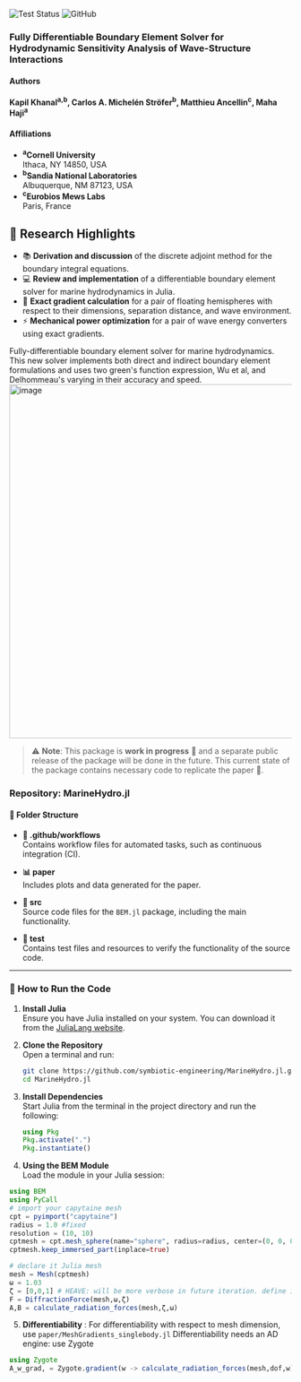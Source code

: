 ![Test Status](https://github.com/symbiotic-engineering/MarineHydro.jl/actions/workflows/run_tests.yml/badge.svg)
![GitHub](https://img.shields.io/github/license/symbiotic-engineering/MDOcean)

### Fully Differentiable Boundary Element Solver for Hydrodynamic Sensitivity Analysis of Wave-Structure Interactions

#### Authors

**Kapil Khanal<sup>a,b</sup>, Carlos A. Michelén Ströfer<sup>b</sup>, Matthieu Ancellin<sup>c</sup>, Maha Haji<sup>a</sup>**

#### Affiliations
- **<sup>a</sup>Cornell University**  
  Ithaca, NY 14850, USA
- **<sup>b</sup>Sandia National Laboratories**  
  Albuquerque, NM 87123, USA
- **<sup>c</sup>Eurobios Mews Labs**  
  Paris, France

## 🌟 Research Highlights

- 📚 **Derivation and discussion** of the discrete adjoint method for the boundary integral equations.
- 💻 **Review and implementation** of a differentiable boundary element solver for marine hydrodynamics in Julia.
- 🌊 **Exact gradient calculation** for a pair of floating hemispheres with respect to their dimensions, separation distance, and wave environment.
- ⚡ **Mechanical power optimization** for a pair of wave energy converters using exact gradients.



Fully-differentiable boundary element solver for marine hydrodynamics. This new solver implements both direct and indirect boundary element formulations and uses two green's function expression, Wu et al, and Delhommeau's varying in their accuracy and speed. 
<img width="632" alt="image" src="https://github.com/user-attachments/assets/16247838-770b-480d-9f2f-d4b0a02054bf" />


> ⚠️ **Note**: This package is **work in progress** 🚧 and a separate public release of the package will be done in the future. This current state of the package contains necessary code to replicate the paper 📄.
>

### Repository: MarineHydro.jl

#### 📂 Folder Structure

- **📁 .github/workflows**  
  Contains workflow files for automated tasks, such as continuous integration (CI).

- **📊 paper**  
  Includes plots and data generated for the paper.

- **📜 src**  
  Source code files for the `BEM.jl` package, including the main functionality.

- **🧪 test**  
  Contains test files and resources to verify the functionality of the source code.

---

### 🚀 How to Run the Code

1. **Install Julia**  
   Ensure you have Julia installed on your system. You can download it from the [JuliaLang website](https://julialang.org/downloads/).

2. **Clone the Repository**  
   Open a terminal and run:  
   ```bash
   git clone https://github.com/symbiotic-engineering/MarineHydro.jl.git
   cd MarineHydro.jl


3. **Install Dependencies**  
   Start Julia from the terminal in the project directory and run the following:  
   ```julia
   using Pkg
   Pkg.activate(".")
   Pkg.instantiate()
4. **Using the BEM Module**  
Load the module in your Julia session:  
```julia
using BEM
using PyCall
# import your capytaine mesh
cpt = pyimport("capytaine")
radius = 1.0 #fixed
resolution = (10, 10)
cptmesh = cpt.mesh_sphere(name="sphere", radius=radius, center=(0, 0, 0), resolution=resolution) 
cptmesh.keep_immersed_part(inplace=true)

# declare it Julia mesh
mesh = Mesh(cptmesh)  
ω = 1.03
ζ = [0,0,1] # HEAVE: will be more verbose in future iteration. define it again even if defined in Capytaine.
F = DiffractionForce(mesh,ω,ζ)
A,B = calculate_radiation_forces(mesh,ζ,ω)
```

5. **Differentiability** :
For differentiability with respect to mesh dimension, use `paper/MeshGradients_singlebody.jl`
Differentiability needs an AD engine: use Zygote
```julia
using Zygote
A_w_grad, = Zygote.gradient(w -> calculate_radiation_forces(mesh,dof,w)[1],ω)
```
